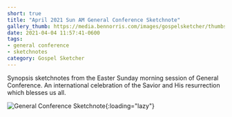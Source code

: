 ```yaml
---
short: true
title: "April 2021 Sun AM General Conference Sketchnote"
gallery_thumb: https://media.bennorris.com/images/gospelsketcher/thumbs/apr-21-4-sun-am.jpg
date: 2021-04-04 11:57:41-0600
tags:
- general conference
- sketchnotes
category: Gospel Sketcher
---
```


Synopsis sketchnotes from the Easter Sunday morning session of General Conference. An international celebration of the Savior and His resurrection which blesses us all.

![General Conference Sketchnote](https://media.bennorris.com/images/gospelsketcher/general-conference/apr-2021/apr-21-4-sun-am.jpg){:loading="lazy"}
